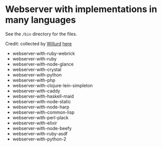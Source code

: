 # Webserver with implementations in many languages

See the `/bin` directory for the files.

Credit: collected by [Willurd](https://gist.github.com/willurd) [here](https://gist.github.com/willurd/5720255)
* webserver-with-ruby-webrick
* webserver-with-ruby
* webserver-with-node-glance
* webserver-with-crystal
* webserver-with-python
* webserver-with-php
* webserver-with-clojure-lein-simpleton
* webserver-with-caddy
* webserver-with-haskell-maid
* webserver-with-node-static
* webserver-with-node-harp
* webserver-with-common-lisp
* webserver-with-perl-plack
* webserver-with-elixir
* webserver-with-node-beefy
* webserver-with-ruby-asdf
* webserver-with-python-2
